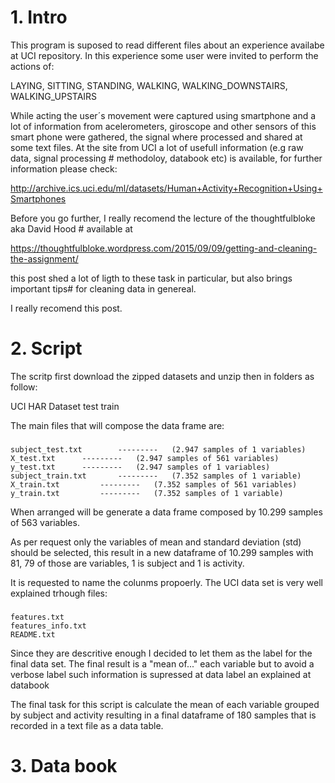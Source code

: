 # 1. Intro

This program is suposed to read different files about an experience availabe at UCI repository.
In this experience some user were invited to perform the actions of:
 
LAYING, SITTING, STANDING, WALKING, WALKING_DOWNSTAIRS, WALKING_UPSTAIRS
 
While acting the user´s movement were captured using smartphone and a lot of information from acelerometers, giroscope and other sensors
of this smart phone were gathered, the signal where processed and shared at some text files.
At the site from UCI a lot of usefull information (e.g raw data, signal processing # methodoloy, databook etc) is available, for further
information please check: 

http://archive.ics.uci.edu/ml/datasets/Human+Activity+Recognition+Using+Smartphones

Before you go further, I really recomend the lecture of the thoughtfulbloke aka David Hood # available at 

https://thoughtfulbloke.wordpress.com/2015/09/09/getting-and-cleaning-the-assignment/

this post shed a lot of ligth to these task in particular, but also brings important tips# for cleaning data in genereal. 

I really recomend this post.

# 2. Script

The scritp first download the zipped datasets and unzip then in folders as follow:

 UCI HAR Dataset
 		test
 		train

The main files that will compose the data frame are:
###
 	subject_test.txt    	---------	(2.947 samples of 1 variables)
	X_test.txt 		---------	(2.947 samples of 561 variables)
	y_test.txt 		---------	(2.947 samples of 1 variables)
	subject_train.txt   	---------	(7.352 samples of 1 variable)
	X_train.txt 		---------	(7.352 samples of 561 variables)
	y_train.txt 		---------	(7.352 samples of 1 variable)

When arranged will be generate a data frame composed by 10.299 samples of 563 variables.

As per request only the variables of mean and standard deviation (std) should be selected, this result in a new dataframe of 10.299 samples with 81, 79 of those are variables, 1 is subject and 1 is activity.

It is requested to name the colunms propoerly. The UCI data set is very well explained trhough files:
###
	features.txt
	features_info.txt
	README.txt

Since they are descritive enough I decided to let them as the label for the final data set. The final result is a "mean of..." each variable but to avoid a verbose label such information is supressed at data label an explained at databook

The final task for this script is calculate the mean of each variable grouped by subject and activity resulting in a final dataframe of 180 samples that is recorded in a text file as a data table.

# 3. Data book


